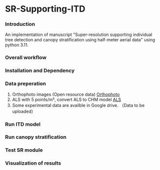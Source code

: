 # SR-Supporting-ITD

### Introduction
An implementation of manuscript "Super-resolution supporting individual tree detection and canopy stratification using half-meter aerial data" using python 3.11.


### Overall workflow


### Installation and Dependency



### Data preperation


   
   
1. Orthophoto images (Open resource data) [Orthophoto](https://asiointi.maanmittauslaitos.fi/karttapaikka/tiedostopalvelu/ortoilmakuva?lang=en) 
2. ALS with 5 points/m², convert ALS to CHM model [ALS](https://www.maanmittauslaitos.fi/laserkeilausaineistot) 
3. Some experimental data are availble in Google drive. （Data to be uploaded） 


### Run ITD model



### Run canopy stratification



### Test SR module



### Visualization of results


